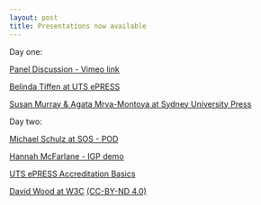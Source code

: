 ```yaml
---
layout: post
title: Presentations now available
---
```


Day one:

[Panel Discussion - Vimeo link](https://vimeo.com/229812407)

[Belinda Tiffen at UTS ePRESS](https://github.com/CAULPublishing-x/CAULPublishing-X.github.io/raw/master/ePRESS_presentation_2017.pdf)

[Susan Murray & Agata Mrva-Montoya at Sydney University Press](https://github.com/CAULPublishing-x/CAULPublishing-X.github.io/raw/master/CAULX2017SydneyUniversityPress.pdf)





Day two:

[Michael Schulz at SOS - POD](https://github.com/CAULPublishing-x/CAULPublishing-X.github.io/raw/master/POD_talk_2017.pdf)

[Hannah McFarlane - IGP demo](https://github.com/CAULPublishing-x/CAULPublishing-X.github.io/raw/master/McFarlane_IGP.pdf)

[UTS ePRESS Accreditation Basics](https://github.com/CAULPublishing-x/CAULPublishing-X.github.io/raw/master/UTSePRESS_Accreditation.pdf)

[David Wood at W3C](https://prototypo.github.io/2017/CAUL-20170712/slides/index.html)   [(CC-BY-ND 4.0)](http://creativecommons.org/licenses/by-nd/4.0/)


